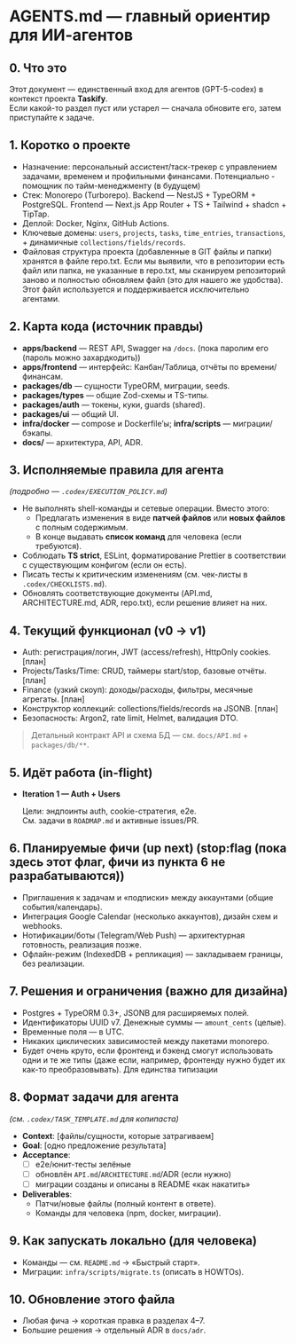 # AGENTS.md — главный ориентир для ИИ-агентов

## 0. Что это

Этот документ — единственный вход для агентов (GPT-5-codex) в контекст проекта **Taskify**.  
Если какой-то раздел пуст или устарел — сначала обновите его, затем приступайте к задаче.

## 1. Коротко о проекте

- Назначение: персональный ассистент/таск-трекер с управлением задачами, временем и профильными финансами. Потенциально - помощник по тайм-менеджменту (в будущем)
- Стек: Monorepo (Turborepo). Backend — NestJS + TypeORM + PostgreSQL. Frontend — Next.js App Router + TS + Tailwind + shadcn + TipTap.
- Деплой: Docker, Nginx, GitHub Actions.  
- Ключевые домены: `users`, `projects`, `tasks`, `time_entries`, `transactions`, + динамичные `collections/fields/records`.
- Файловая структура проекта (добавленные в GIT файлы и папки) хранятся в файле repo.txt. Если мы выявили, что в репозитории есть файл или папка, не указанные в repo.txt, мы сканируем репозиторий заново и полностью обновляем файл (это для нашего же удобства). Этот файл используется и поддерживается исключительно агентами.

## 2. Карта кода (источник правды)

- **apps/backend** — REST API, Swagger на `/docs`. (пока паролим его (пароль можно захардкодить))
- **apps/frontend** — интерфейс: Канбан/Таблица, отчёты по времени/финансам.
- **packages/db** — сущности TypeORM, миграции, seeds.
- **packages/types** — общие Zod-схемы и TS-типы.
- **packages/auth** — токены, куки, guards (shared).
- **packages/ui** — общий UI.
- **infra/docker** — compose и Dockerfile’ы; **infra/scripts** — миграции/бэкапы.
- **docs/** — архитектура, API, ADR.

## 3. Исполняемые правила для агента

*(подробно — `.codex/EXECUTION_POLICY.md`)*  

- Не выполнять shell-команды и сетевые операции. Вместо этого:
  - Предлагать изменения в виде **патчей файлов** или **новых файлов** с полным содержимым.
  - В конце выдавать **список команд** для человека (если требуются).
- Соблюдать **TS strict**, ESLint, форматирование Prettier в соответствии с существующим конфигом (если он есть).
- Писать тесты к критическим изменениям (см. чек-листы в `.codex/CHECKLISTS.md`).
- Обновлять соответствующие документы (API.md, ARCHITECTURE.md, ADR, repo.txt), если решение влияет на них.

## 4. Текущий функционал (v0 → v1)

- Auth: регистрация/логин, JWT (access/refresh), HttpOnly cookies. [план]
- Projects/Tasks/Time: CRUD, таймеры start/stop, базовые отчёты. [план]
- Finance (узкий скоуп): доходы/расходы, фильтры, месячные агрегаты. [план]
- Конструктор коллекций: collections/fields/records на JSONB. [план]
- Безопасность: Argon2, rate limit, Helmet, валидация DTO.

> Детальный контракт API и схема БД — см. `docs/API.md` + `packages/db/**`.

## 5. Идёт работа (in-flight)

- **Iteration 1 — Auth + Users**  

  Цели: эндпоинты auth, cookie-стратегия, e2e.  
  См. задачи в `ROADMAP.md` и активные issues/PR.

## 6. Планируемые фичи (up next) (stop:flag (пока здесь этот флаг, фичи из пункта 6 не разрабатываются))

- Приглашения к задачам и «подписки» между аккаунтами (общие события/календарь).
- Интеграция Google Calendar (несколько аккаунтов), дизайн схем и webhooks.
- Нотификации/боты (Telegram/Web Push) — архитектурная готовность, реализация позже.
- Офлайн-режим (IndexedDB + репликация) — закладываем границы, без реализации.

## 7. Решения и ограничения (важно для дизайна)

- Postgres + TypeORM 0.3+, JSONB для расширяемых полей.  
- Идентификаторы UUID v7. Денежные суммы — `amount_cents` (целые).  
- Временные поля — в UTC.  
- Никаких циклических зависимостей между пакетами monorepo.
- Будет очень круто, если фронтенд и бэкенд смогут использовать одни и те же типы (даже если, например, фронтенду нужно будет их как-то преобразовывать). Для единства типизации

## 8. Формат задачи для агента

*(см. `.codex/TASK_TEMPLATE.md` для копипаста)*

- **Context**: [файлы/сущности, которые затрагиваем]  
- **Goal**: [одно предложение результата]  
- **Acceptance**:
  - [ ] e2e/юнит-тесты зелёные
  - [ ] обновлён `API.md`/`ARCHITECTURE.md`/ADR (если нужно)
  - [ ] миграции созданы и описаны в README «как накатить»
- **Deliverables**:
  - Патчи/новые файлы (полный контент в ответе).
  - Команды для человека (npm, docker, миграции).

## 9. Как запускать локально (для человека)

- Команды — см. `README.md` → «Быстрый старт».
- Миграции: `infra/scripts/migrate.ts` (описать в HOWTOs).

## 10. Обновление этого файла

- Любая фича → короткая правка в разделах 4–7.  
- Большие решения → отдельный ADR в `docs/adr`.